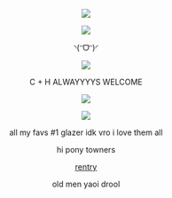<p align="center">
  <img src="https://github.com/user-attachments/assets/ac489064-b0c8-400d-b93b-b0325271ff10"/>
</p>

<p align="center">
  <img src="https://github.com/user-attachments/assets/2ecd22af-6a00-48e0-bab3-a4ae7d65a04f"/>
</p>


<p align="center">◝(ᵔᗜᵔ)◜ 

<div align="center">

![](https://komarev.com/ghpvc/?username=absolutelynormalindividual&color=grey) 

</div>

<p align="center"> C + H ALWAYYYYS WELCOME


<p align="center">
  <img src="https://github.com/user-attachments/assets/c5928f43-f08a-42f8-8a4b-f963e2041e2c"/>
</p>

















<p align="center">
  <img src="https://github.com/user-attachments/assets/26736d53-cafb-4bde-9493-29721c30a275"/>
</p>    
                                
<p align="center"> all my favs #1 glazer idk vro  i love them all 





<p align="center">   hi pony towners



<p align="center">
<a href="https://rentry.co/deXXXpio" rel="nofollow"> rentry  </a>  

<p align="center">
old men yaoi drool
